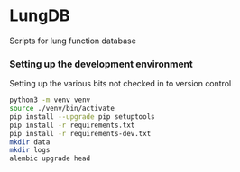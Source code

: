 # LungDB

Scripts for lung function database

### Setting up the development environment

Setting up the various bits not checked in to version control

```sh
python3 -m venv venv
source ./venv/bin/activate
pip install --upgrade pip setuptools
pip install -r requirements.txt
pip install -r requirements-dev.txt
mkdir data
mkdir logs
alembic upgrade head
```